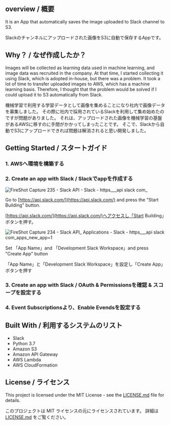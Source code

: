 ## overview / 概要

It is an App that automatically saves the image uploaded to Slack channel to S3.

Slackのチャンネルにアップロードされた画像をS3に自動で保存するAppです。

## Why？ / なぜ作成したか？

Images will be collected as learning data used in machine learning, and image data was recruited in the company.
At that time, I started collecting it using Slack, which is adopted in-house, but there was a problem.
It took a lot of time to transfer uploaded images to AWS, which has a machine learning basis.
Therefore, I thought that the problem would be solved if I could upload it to S3 automatically from Slack.

機械学習で利用する学習データとして画像を集めることになり社内で画像データを募集しました。
その際に社内で採用されているSlackを利用して集め始めたのですが問題がありました。
それは、アップロードされた画像を機械学習の基盤があるAWSに移すのに手間がかかってしまったことです。
そこで、Slackから自動でS3にアップロードできれば問題は解消されると思い開発しました。

## Getting Started / スタートガイド

### 1. AWSへ環境を構築する

### 2. Create an app with Slack / Slackでappを作成する 

![FireShot Capture 235 - Slack API - Slack - https___api slack com_](https://user-images.githubusercontent.com/11880332/55311853-fd22e800-549e-11e9-9e6f-0e761dda23e4.png)


Go to [https://api.slack.com/](https://api.slack.com/) and press the "Start Building" button.

[https://api.slack.com/](https://api.slack.com/)へアクセスし「Start Building」ボタンを押す。

![FireShot Capture 234 - Slack API_ Applications - Slack - https___api slack com_apps_new_app=1](https://user-images.githubusercontent.com/11880332/55311888-22175b00-549f-11e9-916d-26aaf54da013.png)

Set 「App Name」and 「Development Slack Workspace」and press "Create App" button

「App Name」と「Development Slack Workspace」を設定し「Create App」ボタンを押す

### 3. Create an app with Slack / OAuth & Permissionsを確認 & スコープを設定する

### 4. Event Subscriptionsより、Enable Evendsを設定する

## Built With / 利用するシステムのリスト

 * Slack
 * Python 3.7
 * Amazon S3
 * Amazon API Gateway
 * AWS Lambda
 * AWS CloudFormation

## License / ライセンス

This project is licensed under the MIT License - see the [LICENSE.md](https://github.com/tomonoriminegishi/slack-upload-image-to-s3/blob/master/LICENSE) file for details.

このプロジェクトは MIT ライセンスの元にライセンスされています。 詳細は [LICENSE.md](https://github.com/tomonoriminegishi/slack-upload-image-to-s3/blob/master/LICENSE) をご覧ください。

